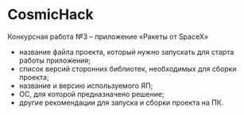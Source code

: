 # CosmicHack
Конкурсная работа №3 – приложение «Ракеты от SpaceX»

- название файла проекта, который нужно запускать для старта работы приложения;
- список версий сторонних библиотек, необходимых для сборки проекта;
- название и версию используемого ЯП;
- ОС, для которой предназначено решение;
- другие рекомендации для запуска и сборки проекта на ПК.
